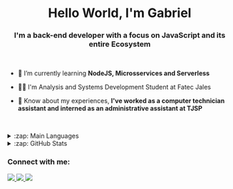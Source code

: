 <h1 align="center">Hello World, I'm Gabriel</h1>
<h3 align="center">I'm a back-end developer with a focus on JavaScript and its entire Ecosystem</h3>

<br>

- 🌱 I’m currently learning **NodeJS, Microsservices and Serverless**

- 👨‍🎓 I'm Analysis and Systems Development Student at Fatec Jales

- 📄 Know about my experiences, **I've worked as a computer technician assistant and interned as an administrative assistant at TJSP**

 <br>
 
 <p align="left">
  <details>
  <summary>:zap: Main Languages</summary>
    <img src = "https://github-readme-stats.vercel.app/api/top-langs/?username=GabrielMorettii&hide=css,java,html&layout=compact&theme=radical">
  </details>
  <details>
  <summary>:zap: GitHub Stats</summary>

  <img src = "https://github-readme-stats.vercel.app/api?username=GabrielMorettii&show_icons=true&theme=radical&line_height=27">
  </details>
 </p>
 
  <h3 align="left">Connect with me:</h3>
 
  <a href="mailto:gabrielmorettisilva@gmail.com" target="_blank">
    <img src="https://img.shields.io/badge/Gmail-D14836?style=for-the-badge&logo=gmail&logoColor=white&link=mailto:gabrielmorettisilva@gmail.com" />
  </a>
  <a href="https://www.linkedin.com/in/gabriel-morettii/" target="_blank">
    <img src="https://img.shields.io/badge/-LinkedIn-blue?style=for-the-badge&logo=Linkedin&logoColor=white&link=https://www.linkedin.com/in/gabriel-morettii/" />
  </a>
  <a href="https://www.instagram.com/g_morettii/" target="_blank">
    <img src="https://img.shields.io/badge/-Instagram-E4405F?style=for-the-badge&logo=Instagram&logoColor=white&link=https://www.instagram.com/g_morettii/" />
  </a>








